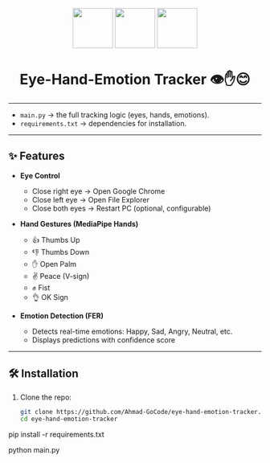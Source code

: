 <p align="center">
  <!-- Example using free icons (you can replace with your own logo in /assets/logo.png) -->
  <img src="https://img.icons8.com/fluency/96/visible.png" width="80"/>
  <img src="https://img.icons8.com/fluency/96/hand.png" width="80"/>
  <img src="https://img.icons8.com/fluency/96/happy.png" width="80"/>
</p>

<h1 align="center">Eye-Hand-Emotion Tracker 👁️✋😊</h1>

---

- `main.py` → the full tracking logic (eyes, hands, emotions).  
- `requirements.txt` → dependencies for installation.  

---

## ✨ Features  

- **Eye Control**  
  - Close right eye → Open Google Chrome  
  - Close left eye → Open File Explorer  
  - Close both eyes → Restart PC (optional, configurable)  

- **Hand Gestures (MediaPipe Hands)**  
  - 👍 Thumbs Up  
  - 👎 Thumbs Down  
  - ✋ Open Palm  
  - ✌️ Peace (V-sign)  
  - ✊ Fist  
  - 👌 OK Sign  

- **Emotion Detection (FER)**  
  - Detects real-time emotions: Happy, Sad, Angry, Neutral, etc.  
  - Displays predictions with confidence score  

---

## 🛠️ Installation  

1. Clone the repo:  
   ```bash
   git clone https://github.com/Ahmad-GoCode/eye-hand-emotion-tracker.git
   cd eye-hand-emotion-tracker

pip install -r requirements.txt

python main.py
